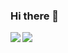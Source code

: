 ### Hi there 👋

<a href="https://github.com/anuraghazra/github-readme-stats">
  <img align="left" src="https://github-readme-stats.vercel.app/api?username=cnorick&count_private=true&show_icons=true&hide=contribs&theme=blue-green" />
</a>
<a href="https://github.com/anuraghazra/github-readme-stats">
  <img align="left" src="https://github-readme-stats.vercel.app/api/top-langs/?username=cnorick&count_private=true&theme=blue-green&layout=compact" />
</a>

<!--
[![Nathan's github stats](https://github-readme-stats.vercel.app/api?username=cnorick&count_private=true&show_icons=true&hide=contribs&theme=blue-green)](https://github.com/anuraghazra/github-readme-stats)

[![Top Langs](https://github-readme-stats.vercel.app/api/top-langs/?username=cnorick&count_private=true&theme=blue-green&layout=compact)](https://github.com/anuraghazra/github-readme-stats)
-->

<!--
**cnorick/cnorick** is a ✨ _special_ ✨ repository because its `README.md` (this file) appears on your GitHub profile.

Here are some ideas to get you started:

- 🔭 I’m currently working on ...
- 🌱 I’m currently learning ...
- 👯 I’m looking to collaborate on ...
- 🤔 I’m looking for help with ...
- 💬 Ask me about ...
- 📫 How to reach me: ...
- 😄 Pronouns: ...
- ⚡ Fun fact: ...
-->
